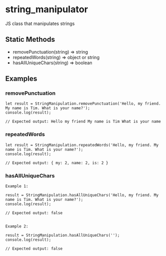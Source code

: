 # string_manipulator
JS class that manipulates strings

## Static Methods  
* removePunctuation(string) => string
* repeatedWords(string) => object or string 
* hasAllUniqueChars(string) => boolean


## Examples
### removePunctuation
```
let result = StringManipulation.removePunctuation('Hello, my friend. My name is Tim. What is your name?');
console.log(result);

// Expected output: Hello my friend My name is Tim What is your name
```


### repeatedWords
```
let result = StringManipulation.repeatedWords('Hello, my friend. My name is Tim. What is your name?');
console.log(result);

// Expected output: { my: 2, name: 2, is: 2 }
```


### hasAllUniqueChars
```
Example 1:  

result = StringManipulation.hasAllUniqueChars('Hello, my friend. My name is Tim. What is your name?');
console.log(result);

// Expected output: false


Example 2:

result = StringManipulation.hasAllUniqueChars('');
console.log(result);

// Expected output: false
```